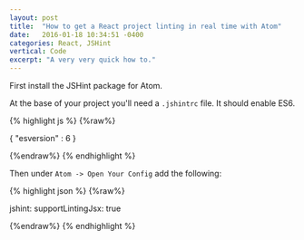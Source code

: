 ```yaml
---
layout: post
title:  "How to get a React project linting in real time with Atom"
date:   2016-01-18 10:34:51 -0400
categories: React, JSHint
vertical: Code
excerpt: "A very very quick how to."
---
```


First install the JSHint package for Atom.

At the base of your project you'll need a `.jshintrc` file. It should enable ES6.

{% highlight js %}
{%raw%}

{
	"esversion" : 6
}

{%endraw%}
{% endhighlight %}  

Then under `Atom -> Open Your Config` add the following:

{% highlight json %}
{%raw%}

jshint:
  supportLintingJsx: true

{%endraw%}
{% endhighlight %}  
